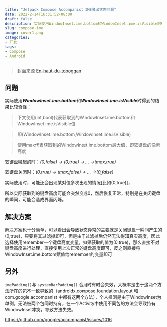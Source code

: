 ```yaml
---
title: "Jetpack Compose Accompanist IME弹出状态问题"
date: 2022-2-14T16:31:52+08:00
draft: false
description: 实际使用WindowInset.ime.bottom和WindowInset.ime.isVisible时得到的结果比较奇怪...
slug: compose-ime
image: cover1.png
categories:
- 开发
tags:
- Compose
- Android
---
```

> 封面来源 [En-haut-du-toboggan](https://www.deviantart.com/donlope01/art/En-haut-du-toboggan-931098411)

## 问题

实际使用***WindowInset.ime.bottom***和***WindowInset.ime.isVisible***时得到的结果比较奇怪：

> 下文使用(int,bool)代表获取到的WindowInset.ime.bottom和WindowInset.ime.isVisible值

> 即(WindowInset.ime.bottom,WindowInset.ime.isVisible)

> 使用max代表获取到的WindowInset.ime.bottom最大值，即软键盘的像素高度

软键盘唤起的时：*(0,false) -> (0,true) -> ... ->(max,true)*

软键盘关闭时：*(0,true) -> (max,false) -> ... ->(0,false)*

实际使用时，可能还会出现某对值多次出现的情况[比如(0,true)]，

所以实际获取到的键盘高度可能会突然变成0，然后恢复正常，特别是在关闭键盘的瞬间，可能会造成界面闪烁。

## 解决方案

解决方案也十分简单，可以看出会导致状态异常的主要就是关闭键盘一瞬间产生的(0,true)，只要将其过滤掉即可，但是由于过滤掉后仍然无法得知真实高度，因此选择使用remember一个键盘高度变量，如果获取的值为(0,true)，那么直接不对键盘高度进行处理，直接使用上次正常的键盘高度即可，反之则直接将WindowInset.ime.bottom赋值给remember的变量即可



## 另外

`imePadding()`与 `‌systemBarPadding()` 合用时有时会失效，大概率是由于这两个方法所在的包不一致导致的（androidx.compose.foundation.layout 和 com.google.accompanist 中都有这两个方法），个人推测是由于WindowInset为单例，无法被两个包同时持有，在一个Activity中使用不同包的方法会导致持有WindowInset冲突，导致方法失效。

https://github.com/google/accompanist/issues/1016